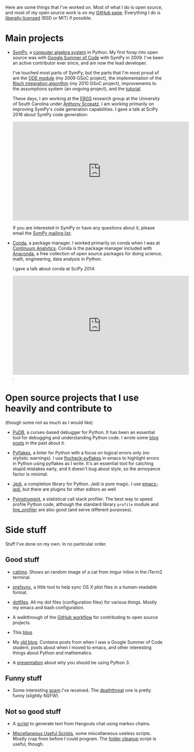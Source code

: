 Here are some things that I've worked on. Most of what I do is open source,
and most of my open source work is on my
[GitHub page](https://github.com/asmeurer). Everything I do is
[liberally licensed](http://copyfree.org/) (BSD or MIT) if possible.

# Main projects

- [SymPy](http://www.sympy.org/en/index.html), a
  [computer algebra system](https://en.wikipedia.org/wiki/Computer_algebra_system)
  in Python. My first foray into open source was with
  [Google Summer of Code](https://www.google-melange.com/) with SymPy in 2009.
  I've been an active contributor ever since, and am now the lead developer.

  I've touched most parts of SymPy, but the parts that I'm most proud of are
  the [ODE module](http://docs.sympy.org/latest/modules/solvers/ode.html) (my
  2009 GSoC project), the implementation of the
  [Risch integration algorithm](https://en.wikipedia.org/wiki/Risch_algorithm)
  (my 2010 GSoC project), improvements to the assumptions system (an ongoing
  project), and the
  [tutorial](http://docs.sympy.org/latest/tutorial/index.html).

  These days, I am working at the [ERGS](http://www.ergs.sc.edu/) research
  group at the University of South Carolina under
  [Anthony Scopatz](http://www.ergs.sc.edu/people/scopatz.html). I am working
  primarily on improving SymPy's code generation capabilities. I gave a talk
  at SciPy 2016 about SymPy code generation:

  <iframe width="560" height="315"
  src="https://www.youtube.com/embed/nmI-cDAUjdE" frameborder="0"
  allowfullscreen></iframe>

  If you are interested in SymPy or have any questions about it, please email
  the [SymPy mailing list](https://groups.google.com/forum/#!forum/sympy).

- [Conda](http://conda.pydata.org/docs/), a package manager. I worked
  primarily on conda when I was at
  [Continuum Analytics](http://continuum.io/). Conda is the package manager
  included with [Anaconda](http://continuum.io/downloads), a free collection
  of open source packages for doing science, math, engineering, data analysis
  in Python.

  I gave a talk about conda at SciPy 2014:

  <iframe width="560" height="315"
  src="https://www.youtube.com/embed/UaIvrDWrIWM" frameborder="0"
  allowfullscreen></iframe>.

# Open source projects that I use heavily and contribute to

(though some not as much as I would like)

- [PuDB](http://mathema.tician.de/debug-python-in-style/), a curses-based
  debugger for Python. It has been an essential tool for debugging and
  understanding Python code. I wrote some
  [blog](https://asmeurersympy.wordpress.com/2010/06/04/pudb-a-better-python-debugger/)
  [posts](https://asmeurersympy.wordpress.com/2011/08/08/hacking-pudb-now-an-even-better-python-debugger/)
  in the past about it.

- [Pyflakes](https://pypi.python.org/pypi/pyflakes), a linter for Python with
  a focus on logical errors only (no stylistic warnings). I use
  [flycheck-pyflakes](https://github.com/Wilfred/flycheck-pyflakes) in emacs
  to highlight errors in Python using pyflakes as I write. It's an essential
  tool for catching stupid mistakes early, and it doesn't bug about style, so
  the annoyance factor is minimal.

- [Jedi](http://jedi.jedidjah.ch/en/latest/), a completion library for
  Python. Jedi is pure magic. I use
  [emacs-jedi](https://tkf.github.io/emacs-jedi/latest/), but there are
  plugins for other editors as well.

- [Pyinstrument](https://github.com/joerick/pyinstrument), a statistical call
  stack profiler. The best way to speed profile Python code, although the
  standard library `profile` module and
  [line_profiler](https://pypi.python.org/pypi/line_profiler) are also good
  (and serve different purposes).

# Side stuff

Stuff I've done on my own. In no particular order.

## Good stuff

- [catimg](https://github.com/asmeurer/catimg/). Shows an random image of a
  cat from Imgur inline in the iTerm2 terminal.

- [prefsync](https://github.com/asmeurer/prefsync), a little tool to help
  sync OS X plist files in a human-readable format.

- [dotfiles](https://github.com/asmeurer/dotfiles). All my dot files
  (configuration files) for various things. Mostly my emacs and bash
  configuration.

- A walkthrough of the
  [GitHub workflow](https://github.com/asmeurer/git-workflow) for contributing
  to open source projects.

- This [blog](https://github.com/asmeurer/blog).

- My [old blog](https://asmeurersympy.wordpress.com/). Contains posts from
  when I was a Google Summer of Code student, posts about when I moved to
  emacs, and other interesting things about Python and mathematics.

- A
  [presentation](https://asmeurer.github.io/python3-presentation/slides.html)
  about why you should be using Python 3.

## Funny stuff

- Some interesting [spam](https://github.com/asmeurer/spam) I've received. The
  [deaththreat](https://github.com/asmeurer/spam/blob/master/deaththreat) one
  is pretty funny (slightly NSFW).

## Not so good stuff

- A [script](https://github.com/asmeurer/markov) to generate text from
  Hangouts chat using markov chains.

- [Miscellaneous Useful Scripts](https://github.com/asmeurer/Miscellaneous-Useful-Scripts),
  some miscellaneous useless scripts. Mostly crap from before I could
  program. The
  [folder cleanup](https://github.com/asmeurer/Miscellaneous-Useful-Scripts/blob/master/folder_cleanup.py)
  script is useful, though.
